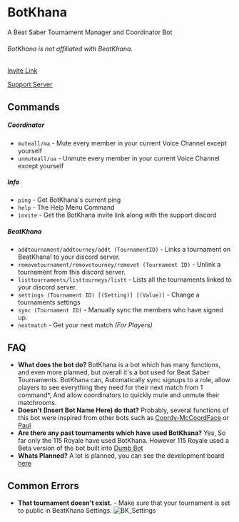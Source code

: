 # BotKhana

A Beat Saber Tournament Manager and Coordinator Bot

###### BotKhana is not affiliated with BeatKhana.

[Invite Link](https://discord.com/api/oauth2/authorize?client_id=796371697083219968&permissions=298265712&scope=bot)

[Support Server](https://discord.gg/jEHVQajmS4)

## Commands

##### Coordinator

-   `muteall/ma` - Mute every member in your current Voice Channel except yourself
-   `unmuteall/ua` - Unmute every member in your current Voice Channel except yourself

##### Info

-   `ping` - Get BotKhana's current ping
-   `help` - The Help Menu Command
-   `invite` - Get the BotKhana invite link along with the support discord

##### BeatKhana

-   `addtournament/addtourney/addt (TournamentID)` - Links a tournament on BeatKhana! to your discord server.
-   `removetournament/removetourney/removet (Tournament ID)` - Unlink a tournament from this discord server.
-   `listtournaments/listtourneys/listt` - Lists all the tournaments linked to your discord server.
-   `settings (Tournament ID) [(Setting)] [(Value)]` - Change a tournaments settings
-   `sync (Tournament ID)` - Manually sync the members who have signed up.
-   `nextmatch` - Get your next match _(For Players)_

## FAQ

-   **What does the bot do?**
    BotKhana is a bot which has many functions, and even more planned, but overall it's a bot used for Beat Saber Tournaments. BotKhana can, Automatically sync signups to a role, allow players to see everything they need for their next match from 1 command\*, And allow coordinators to quickly mute and unmute their matchrooms.
-   **Doesn't (Insert Bot Name Here) do that?**
    Probably, several functions of this bot were inspired from other bots such as [Coordy-McCoordFace](https://github.com/Sirspam/Coordy-McCoordFace) or [Paul](https://github.com/Ryeera/Paul)
-   **Are there any past tournaments which have used BotKhana?**
    Yes, So far only the 115 Royale have used BotKhana. However 115 Royale used a Beta version of the bot built into [Dumb Bot](https://github.com/AsoDesu/no-bot)
-   **Whats Planned?**
    A lot is planned, you can see the development board [here](https://trello.com/b/8kefuCCH/botkhana-development)

## Common Errors

-   **That tournament doesn't exist.** - Make sure that your tournament is set to public in BeatKhana Settings. ![BK_Settings](https://i.imgur.com/SA9NZCe.png)
